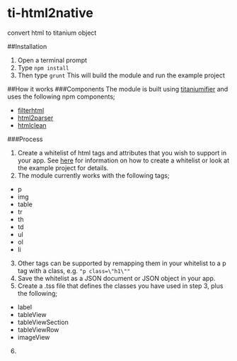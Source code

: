 # ti-html2native
convert html to titanium object

##Installation
1. Open a terminal prompt
2. Type `npm install`
3. Then type `grunt`
This will build the module and run the example project

##How it works
###Components
The module is built using [titaniumifier](https://www.npmjs.com/package/grunt-titaniumifier) and uses the following npm components;

* [filterhtml](https://www.npmjs.com/package/filterhtml)
* [html2parser](https://www.npmjs.com/package/htmlparser2)
* [htmlclean](https://www.npmjs.com/package/htmlclean)

###Process

1. Create a whitelist of html tags and attributes that you wish to support in your app.    See [here](http://dcollien.github.io/FilterHTML/) for information on how to create a whitelist or look at the example project for details.
2. The module currently works with the following tags;
  * p
  * img
  * table
  * tr
  * th
  * td
  * ul
  * ol
  * li
3. Other tags can be supported by remapping them in your whitelist to a p tag with a class, e.g. `"p class=\"h1\""` 
4. Save the whitelist as a JSON document or JSON object in your app.
5. Create a .tss file that defines the classes you have used in step 3, plus the following;
  * label
  * tableView
  * tableViewSection
  * tableViewRow
  * imageView
6. 

